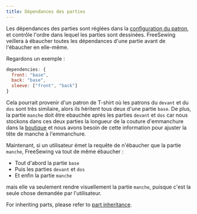 ```yaml
---
title: Dépendances des parties
---
```


Les dépendances des parties sont réglées dans la [configuration du patron](/config), et contrôle l'ordre dans lequel les parties sont dessinées. FreeSewing veillera à ébaucher toutes les dépendances d'une partie avant de l'ébaucher en elle-même.

Regardons un exemple :

```js
dependencies: {
  front: "base",
  back: "base",
  sleeve: ["front", "back"]
}
```

Cela pourrait provenir d'un patron de T-shirt où les patrons du `devant` et du `dos` sont très similaire, alors ils héritent tous deux d'une partie `base`. De plus, la partie `manche` doit être ebauchée après les parties `devant` et `dos` car nous stockons dans ces deux parties la longueur de la couture d'emmanchure dans la [boutique](/api/store) et nous avons besoin de cette information pour ajuster la tête de manche à l'emmanchure.

Maintenant, si un utilisateur émet la requête de n'ébaucher que la partie `manche`, FreeSewing va tout de même ébaucher :

 - Tout d'abord la partie `base`
 - Puis les parties `devant` et `dos`
 - Et enfin la partie `manche`

mais elle va seulement rendre visuellement la partie `manche`, puisque c'est la seule chose demandée par l'utilisateur.

<Note>

For inheriting parts, please refer to [part inheritance](/howtos/core/inject/).

</Note>

